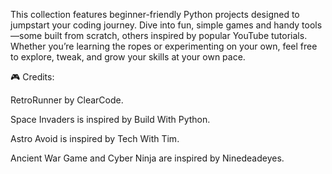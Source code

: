 This collection features beginner-friendly Python projects designed to jumpstart your coding journey. Dive into fun, simple games and handy tools—some built from scratch, others inspired by popular YouTube tutorials. Whether you’re learning the ropes or experimenting on your own, feel free to explore, tweak, and grow your skills at your own pace.

🎮 Credits:

RetroRunner by ClearCode.

Space Invaders is inspired by Build With Python.

Astro Avoid is inspired by Tech With Tim.

Ancient War Game and Cyber Ninja are inspired by Ninedeadeyes.
